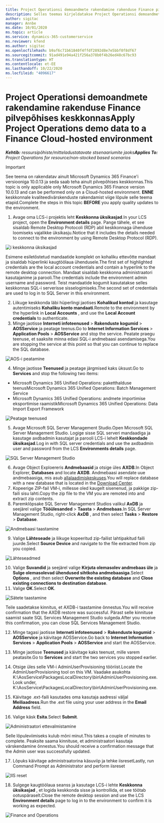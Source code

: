 ```yaml
---
title: Project Operationsi demoandmete rakendamine rakenduse Finance pilvepõhises keskkonnas
description: Selles teemas kirjeldatakse Project Operationsi demoandmete rakendamist Dynamics 365 Finance pilvepõhisesse keskkonda.
author: sigitac
manager: Annbe
ms.date: 10/01/2020
ms.topic: article
ms.service: dynamics-365-customerservice
ms.reviewer: kfend
ms.author: sigitac
ms.openlocfilehash: b9af6c71b61840f4ffdf2892d8e7e5bbf0f8df67
ms.sourcegitcommit: 91ad491e94a421f256a378b0f4b26ed48c67bc93
ms.translationtype: HT
ms.contentlocale: et-EE
ms.lasthandoff: 10/22/2020
ms.locfileid: "4096617"
---
```

# <a name="apply-project-operations-demo-data-to-a-finance-cloud-hosted-environment"></a><span data-ttu-id="bc1f4-103">Project Operationsi demoandmete rakendamine rakenduse Finance pilvepõhises keskkonnas</span><span class="sxs-lookup"><span data-stu-id="bc1f4-103">Apply Project Operations demo data to a Finance Cloud-hosted environment</span></span>

<span data-ttu-id="bc1f4-104">_**Kehtib:** ressursipõhiste/mitteladustatavate stsenaariumite jaoks_</span><span class="sxs-lookup"><span data-stu-id="bc1f4-104">_**Applies To:** Project Operations for resource/non-stocked based scenarios_</span></span>

> [!IMPORTANT]
> <span data-ttu-id="bc1f4-105">See teema on rakendatav ainult Microsoft Dynamics 365 Finance'i versiooniga 10.0.13 ja seda saab teha ainult pilvepõhises keskkonnas.</span><span class="sxs-lookup"><span data-stu-id="bc1f4-105">This topic is only applicable only Microsoft Dynamics 365 Finance version 10.0.13 and can be performed only on a Cloud-hosted environment.</span></span> <span data-ttu-id="bc1f4-106">**ENNE** keskkonnale kvaliteedivärskenduste rakendamist viige lõpule selle teema etapid.</span><span class="sxs-lookup"><span data-stu-id="bc1f4-106">Complete the steps in this topic **BEFORE** you apply quality updates to the environment.</span></span>

1. <span data-ttu-id="bc1f4-107">Avage oma LCS-i projektis leht **Keskkonna üksikasjad**.</span><span class="sxs-lookup"><span data-stu-id="bc1f4-107">In your LCS project, open the **Environment details** page.</span></span> <span data-ttu-id="bc1f4-108">Pange tähele, et see sisaldab Remote Desktop Protocoli (RDP) abil keskkonnaga ühenduse loomiseks vajalikke üksikasju.</span><span class="sxs-lookup"><span data-stu-id="bc1f4-108">Notice that it includes the details needed to connect to the environment by using Remote Desktop Protocol (RDP).</span></span>

![i keskkonna üksikasjad](./media/1EnvironmentDetails.png)

<span data-ttu-id="bc1f4-110">Esimene esiletõstetud mandaatide komplekt on kohaliku ettevõtte mandaat ja sisaldab hüperlinki kaugtöölaua ühendusele.</span><span class="sxs-lookup"><span data-stu-id="bc1f4-110">The first set of highlighted credentials are the local account credentials and contain a hyperlink to the remote desktop connection.</span></span> <span data-ttu-id="bc1f4-111">Mandaat sisaldab keskkonna administraatori kasutajanime ja parooli.</span><span class="sxs-lookup"><span data-stu-id="bc1f4-111">The credentials include the environment admin username and password.</span></span> <span data-ttu-id="bc1f4-112">Teist mandaatide kogumit kasutatakse selles keskkonnas SQL-i serverisse sisselogimiseks.</span><span class="sxs-lookup"><span data-stu-id="bc1f4-112">The second set of credentials are used to log in to SQL Server in this environment.</span></span>

2. <span data-ttu-id="bc1f4-113">Liikuge keskkonda läbi hüperlingi jaotises **Kohalikud kontod** ja kasutage autentimiseks **Kohaliku konto mandaati**.</span><span class="sxs-lookup"><span data-stu-id="bc1f4-113">Remote to the environment by the hyperlink in **Local Accounts** , and use the **Local Account credentials** to authenticate.</span></span>
3. <span data-ttu-id="bc1f4-114">Minge jaotisse **Interneti infoteenused** > **Rakenduste kogumid** > **AOSService** ja peatage teenus.</span><span class="sxs-lookup"><span data-stu-id="bc1f4-114">Go to **Internet Information Services** > **Application Pools** > **AOSService** and stop the service.</span></span> <span data-ttu-id="bc1f4-115">Peatate praegu teenuse, et saaksite minna edasi SQL-i andmebaasi asendamisega.</span><span class="sxs-lookup"><span data-stu-id="bc1f4-115">You are stopping the service at this point so that you can continue to replace the SQL database.</span></span>

![AOS-i peatamine](./media/2StopAOS.png)

4. <span data-ttu-id="bc1f4-117">Minge jaotisse **Teenused** ja peatage järgmised kaks üksust.</span><span class="sxs-lookup"><span data-stu-id="bc1f4-117">Go to **Services** and stop the following two items:</span></span>

- <span data-ttu-id="bc1f4-118">Microsoft Dynamics 365 Unified Operations: paketthalduse teenus</span><span class="sxs-lookup"><span data-stu-id="bc1f4-118">Microsoft Dynamics 365 Unified Operations: Batch Management Service</span></span>
- <span data-ttu-id="bc1f4-119">Microsoft Dynamics 365 Unified Operations: andmete importimise eksportimise raamistik</span><span class="sxs-lookup"><span data-stu-id="bc1f4-119">Microsoft Dynamics 365 Unified Operations: Data Import Export Framework</span></span>

![Peatage teenused](./media/3StopServices.png)

5. <span data-ttu-id="bc1f4-121">Avage Microsoft SQL Server Management Studio.</span><span class="sxs-lookup"><span data-stu-id="bc1f4-121">Open Microsoft SQL Server Management Studio.</span></span> <span data-ttu-id="bc1f4-122">Logige sisse SQL serveri mandaadiga ja kasutage axdbadmin kasutajat ja parooli LCS-i lehelt **Keskkondade üksikasjad**.</span><span class="sxs-lookup"><span data-stu-id="bc1f4-122">Log in with SQL server credentials and use the axdbadmin user and password from the LCS **Environments details** page.</span></span>

![SQL Server Management Studio](./media/4SSMS.png)

6. <span data-ttu-id="bc1f4-124">Avage Object Exploereris **Andmebaasid** ja otsige üles **AXDB**.</span><span class="sxs-lookup"><span data-stu-id="bc1f4-124">In Object Explorer, **Databases** and locate **AXDB**.</span></span> <span data-ttu-id="bc1f4-125">Andmebaasi asendate uue andmebaasiga, mis asub [allalaadimiskeskuses](https://download.microsoft.com/download/1/a/3/1a314bd2-b082-4a87-abdc-1ba26c92b63d/ProjOpsDemoDataFOGARelease.zip).</span><span class="sxs-lookup"><span data-stu-id="bc1f4-125">You will replace database with a new database that is located in the [Download Center](https://download.microsoft.com/download/1/a/3/1a314bd2-b082-4a87-abdc-1ba26c92b63d/ProjOpsDemoDataFOGARelease.zip).</span></span> 
7. <span data-ttu-id="bc1f4-126">Kopeerige ZIP-fail VM-i, millesse oled kaugelt sisenenud, ja pakkige zip-faili sisu lahti.</span><span class="sxs-lookup"><span data-stu-id="bc1f4-126">Copy the zip file to the VM you are remoted into and extract zip contents.</span></span>
8. <span data-ttu-id="bc1f4-127">Paremklõpsake SQL Server Management Studios valikul **AxDB** ja seejärel valige **Tööülesanded** > **Taasta** > **Andmebaas**.</span><span class="sxs-lookup"><span data-stu-id="bc1f4-127">In SQL Server Management Studio, right-click **AxDB** , and then select **Tasks** > **Restore** > **Database**.</span></span>

![Andmebaasi taastamine](./media/5RestoreDatabase.png)

9. <span data-ttu-id="bc1f4-129">Valige **Lähteseade** ja liikuge kopeeritud zip-failist lahtipakitud faili juurde.</span><span class="sxs-lookup"><span data-stu-id="bc1f4-129">Select **Source Device** and navigate to the file extracted from zip you copied.</span></span>

![Lähteseadmed](./media/6SourceDevice.png)

10. <span data-ttu-id="bc1f4-131">Valige **Suvandid** ja seejärel valige **Kirjuta olemasolev andmebaas üle** ja **Sulge olemasolevad ühendused sihtkoha andmebaasiga**.</span><span class="sxs-lookup"><span data-stu-id="bc1f4-131">Select **Options** , and then select **Overwrite the existing database** and **Close existing connections to destination database**.</span></span> 
11. <span data-ttu-id="bc1f4-132">Valige **OK**.</span><span class="sxs-lookup"><span data-stu-id="bc1f4-132">Select **OK**.</span></span>

![Sätete taastamine](./media/7RestoreSetting.png)

<span data-ttu-id="bc1f4-134">Teile saadetakse kinnitus, et AXDB-i taastamine õnnestus.</span><span class="sxs-lookup"><span data-stu-id="bc1f4-134">You will receive confirmation that the AXDB restore was successful.</span></span> <span data-ttu-id="bc1f4-135">Pärast selle kinnituse saamist saate SQL Services Management Studio sulgeda.</span><span class="sxs-lookup"><span data-stu-id="bc1f4-135">After you receive this confirmation, you can close SQL Services Management Studio.</span></span>

12. <span data-ttu-id="bc1f4-136">Minge tagasi jaotisse **Interneti infoteenused** > **Rakenduste kogumid** > **AOSService** ja käivitage AOSService.</span><span class="sxs-lookup"><span data-stu-id="bc1f4-136">Go back to **Internet Information Services** > **Application Pools** > **AOSService** and start the AOSService.</span></span>
13. <span data-ttu-id="bc1f4-137">Minge jaotisse **Teenused** ja käivitage kaks teenust, mille varem peatasite.</span><span class="sxs-lookup"><span data-stu-id="bc1f4-137">Go to **Services** and start the two services you stopped earlier.</span></span>

14. <span data-ttu-id="bc1f4-138">Otsige üles selle VM-i AdminUserProvisioning tööriist.</span><span class="sxs-lookup"><span data-stu-id="bc1f4-138">Locate the AdminUserProvisioning tool on this VM.</span></span> <span data-ttu-id="bc1f4-139">Vaadake asukohta K:\AosService\PackagesLocalDirectory\bin\AdminUserProvisioning.exe.</span><span class="sxs-lookup"><span data-stu-id="bc1f4-139">Look under, K:\AosService\PackagesLocalDirectory\bin\AdminUserProvisioning.exe.</span></span>
15. <span data-ttu-id="bc1f4-140">Käivitage .ext-faili kasutades oma kasutaja aadressi väljal **Meiliaadress**.</span><span class="sxs-lookup"><span data-stu-id="bc1f4-140">Run the .ext file using your user address in the **Email Address** field.</span></span> 
16. <span data-ttu-id="bc1f4-141">Valige käsk **Esita**.</span><span class="sxs-lookup"><span data-stu-id="bc1f4-141">Select **Submit**.</span></span>

![Administraatori ettevalmistamine](./media/8AdminUserProvisioning.png)

<span data-ttu-id="bc1f4-143">Selle lõpuleviimiseks kulub mõni minut.</span><span class="sxs-lookup"><span data-stu-id="bc1f4-143">This takes a couple of minutes to complete.</span></span> <span data-ttu-id="bc1f4-144">Peaksite saama kinnituse, et administraatori kasutaja värskendamine õnnestus.</span><span class="sxs-lookup"><span data-stu-id="bc1f4-144">You should receive a confirmation message that the Admin user was successfully updated.</span></span>

17. <span data-ttu-id="bc1f4-145">Lõpuks käivitage administraatorina käsuviip ja tehke iisreset</span><span class="sxs-lookup"><span data-stu-id="bc1f4-145">Lastly, run Command Prompt as Administrator and perform iisreset</span></span>

![IIS reset](./media/9IISReset.png)

18. <span data-ttu-id="bc1f4-147">Sulgege kaugtöölaua seanss ja kasutage LCS-i lehte **Keskkonna üksikasjad** , et logida keskkonda sisse ja kontrollida, et see töötab ootuspäraselt.</span><span class="sxs-lookup"><span data-stu-id="bc1f4-147">Close the remote desktop session and use the LCS **Environment details** page to log in to the environment to confirm it is working as expected.</span></span>

![Finance and Operations](./media/10FinanceAndOperations.png)
